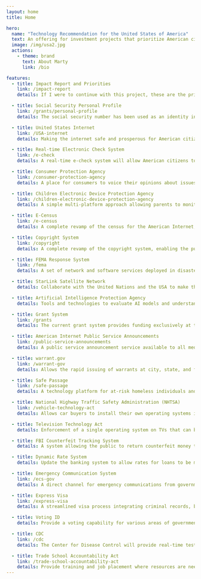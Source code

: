 ```yaml
---
layout: home
title: Home

hero:
  name: "Technology Recommendation for the United States of America"
  text: An offering for investment projects that prioritize American citizens' safety and prosperity.
  image: /img/usa2.jpg
  actions:
    - theme: brand
      text: About Marty
      link: /bio

features:
  - title: Impact Report and Priorities
    link: /impact-report
    details: If I were to continue with this project, these are the priorities and impact on the government and the private market.

  - title: Social Security Personal Profile
    link: /grants/personal-profile
    details: The social security number has been used as an identity in the marketplace for decades. We will extend this by developing a personal server for users that uses the social security number to share and receive information in the marketplace with a personal URL and server.

  - title: United States Internet
    link: /USA-internet
    details: Making the internet safe and prosperous for American citizens by providing a private domain system, including licensing capabilities, revocation capabilities, government ID verification, content filtering, and security using Artificial Intelligence.

  - title: Real-time Electronic Check System
    link: /e-check
    details: A real-time e-check system will allow American citizens to transfer money electronically in real-time at no cost to each other. A jury system will allow judgment against buyers and sellers, where domains can be fined and/or revoked for fraud or also users could be banned from owning domains.

  - title: Consumer Protection Agency
    link: /consumer-protection-agency
    details: A place for consumers to voice their opinions about issues that concern them at the federal, state, and city levels with government traceability to completion. A "consumer" lobby of sorts.  This will start with local government so people can voice their opinion about city issues where it will be logged and can be moved to grant status to resolve.

  - title: Children Electronic Device Protection Agency
    link: /children-electronic-device-protection-agency
    details: A simple multi-platform approach allowing parents to monitor and control their children's electronic devices across all devices with a single interface.

  - title: E-Census
    link: /e-census
    details: A complete revamp of the census for the American Internet, allowing various government agencies to survey constituents and provide resulting datasets to the public for analysis.

  - title: Copyright System
    link: /copyright
    details: A complete revamp of the copyright system, enabling the public to submit works electronically, verify, and protect copyrighted work using Artificial Intelligence.

  - title: FEMA Response System
    link: /fema
    details: A set of network and software services deployed in disaster areas during emergencies, connecting, tracking, and executing emergency responses.

  - title: StarLink Satellite Network
    details: Collaborate with the United Nations and the USA to make the StarLink Satellite system an FCC asset, and asset respectively for other countries.  A software system would allow the market place to sell Wi-Fi devices under their own businesses on a unified sales platform.  A private company controlling communication system outside of the FCC is a risk for the United States of America.

  - title: Artificial Intelligence Protection Agency
    details: Tools and technologies to evaluate AI models and understand the political intents behind foreign actor AI models. For example, a debate between Anthropic (USA) and Qwen (Chinese) on whether Taiwan is a Chinese territory or an independent country could provide deep insights into AI training models. This product is already completed.

  - title: Grant System
    link: /grants
    details: The current grant system provides funding exclusively at the federal level. The proposed system would empower state and local municipalities to identify specific needs and offer a streamlined way to provide funding and accountability for grants.

  - title: American Internet Public Service Announcements
    link: /public-service-announcements
    details: A public service announcement service available to all media platforms to serve public messages from various government agencies. For example, the federal government might use it to educate parents on device time for their kids, while a local municipality might discuss bike lane etiquette.

  - title: warrant.gov
    link: /warrant-gov
    details: Allows the rapid issuing of warrants at city, state, and federal levels with government oversight to view users' devices via the National Security Agency.

  - title: Safe Passage
    link: /safe-passage
    details: A technology platform for at-risk homeless individuals and families to find safe housing regardless of their circumstances.

  - title: National Highway Traffic Safety Administration (NHTSA)
    link: /vehicle-technology-act
    details: Allows car buyers to install their own operating systems in vehicles, providing a single, user-friendly interface while driving. Operating systems would be transferable from car to car.

  - title: Television Technology Act
    details: Enforcement of a single operating system on TVs that can be installed by the customer. This resolves conflicts between Apple, Google, Amazon, and TV manufacturers over control of TV interfaces.

  - title: FBI Counterfeit Tracking System
    details: A system allowing the public to return counterfeit money to banks for legitimate currency, tracking areas of counterfeit circulation.

  - title: Dynamic Rate System
    details: Update the banking system to allow rates for loans to be managed based on local market factors instead of a single national rate. A data warehouse would provide insights into market conditions.

  - title: Emergency Communication System
    link: /ecs-gov
    details: A direct channel for emergency communications from government to the public, including messages and location-aware information based on mobile phone or address data.

  - title: Express Visa
    link: /express-visa
    details: A streamlined visa process integrating criminal records, banking, and taxation to make immigration easier, safe, and fair for American citizens.

  - title: Voting ID
    details: Provide a voting capability for various areas of government by issuing IDs during the voting process, with an open database to verify results.

  - title: CDC
    link: /cdc
    details: The Center for Disease Control will provide real-time test results from testing facilities. Unknown diseases will have containment plans for jurisdictions, with notifications via the [emergency notification system](/ecs-gov/) to stay indoors.

  - title: Trade School Accountability Act
    link: /trade-school-accountability-act
    details: Provide training and job placement where resources are needed in the private marketplace, reducing immigration.
---
```

